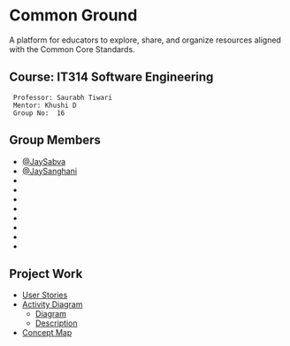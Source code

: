 
# Common Ground

A platform for educators to explore, share, and organize resources aligned
with the Common Core Standards.

## Course: IT314 Software Engineering
     Professor: Saurabh Tiwari
     Mentor: Khushi D
     Group No:  16
## Group Members

- [@JaySabva](https://www.github.com/JaySabva)
- [@JaySanghani](https://www.github.com/Jaysanghani08/)
- 
-
-
-
-
-
-
-
## Project Work

- [User Stories](https://github.com/Jaysanghani08/Common_Ground/blob/main/User_Stories/User_Stories.pdf)
- [Activity Diagram](https://github.com/Jaysanghani08/Common_Ground/blob/main/Activity_diagram/)
  - [Diagram](https://github.com/Jaysanghani08/Common_Ground/blob/main/Activity_diagram/Activity_Diagram.pdf)
  - [Description](https://github.com/Jaysanghani08/Common_Ground/blob/main/Activity_diagram/Activity_Diagram_Description.pdf)
- [Concept Map](https://github.com/Jaysanghani08/Common_Ground/blob/main/Concept_map/Concept_Map.pdf)